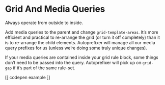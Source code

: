 # Grid And Media Queries  
  
Always operate from outside to inside.   
  
Add media queries to the parent and change `grid-template-areas`. It’s more efficient and practical to re-arrange the grid (or turn it off completely) than it is to re-arrange the child elements. Autoprefixer will manage all our media query prefixes for us (unless we’re doing some truly unique changes).  
  
If your media queries are contained inside your grid rule block, some things don’t need to be passed into the query. Autoprefixer will pick up on `grid-gap` if it’s part of the same rule-set.  
  
[[ codepen example ]]